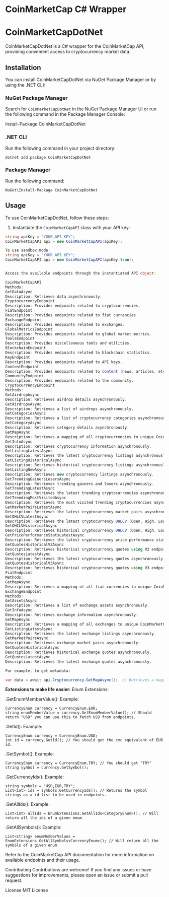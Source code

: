 # CoinMarketCap C# Wrapper

# CoinMarketCapDotNet

CoinMarketCapDotNet is a C# wrapper for the CoinMarketCap API, providing convenient access to cryptocurrency market data.

## Installation

You can install CoinMarketCapDotNet via NuGet Package Manager or by using the .NET CLI:

### NuGet Package Manager

Search for `CoinMarketCapDotNet` in the NuGet Package Manager UI or run the following command in the Package Manager Console:

Install-Package CoinMarketCapDotNet

### .NET CLI

Run the following command in your project directory:
```
dotnet add package CoinMarketCapDotNet
```

### Package Manager

Run the following command:
```
NuGet\Install-Package CoinMarketCapDotNet
```
## Usage

To use CoinMarketCapDotNet, follow these steps:

1. Instantiate the `CoinMarketCapAPI` class with your API key:

```csharp
string apiKey = "YOUR_API_KEY";
CoinMarketCapAPI api = new CoinMarketCapAPI(apiKey);

To use sandbox mode:
string apiKey = "YOUR_API_KEY";
CoinMarketCapAPI api = new CoinMarketCapAPI(apiKey,true);


Access the available endpoints through the instantiated API object:

CoinMarketCapAPI
Methods:
GetDataAsync
Description: Retrieves data asynchronously.
CryptocurrencyEndpoint
Description: Provides endpoints related to cryptocurrencies.
FiatEndpoint
Description: Provides endpoints related to fiat currencies.
ExchangeEndpoint
Description: Provides endpoints related to exchanges.
GlobalMetricsEndpoint
Description: Provides endpoints related to global market metrics.
ToolsEndpoint
Description: Provides miscellaneous tools and utilities.
BlockchainEndpoint
Description: Provides endpoints related to blockchain statistics.
KeyEndpoint
Description: Provides endpoints related to API keys.
ContentEndpoint
Description: Provides endpoints related to content (news, articles, etc.).
CommunityEndpoint
Description: Provides endpoints related to the community.
CryptocurrencyEndpoint
Methods:
GetAirdropAsync
Description: Retrieves airdrop details asynchronously.
GetAirdropsAsync
Description: Retrieves a list of airdrops asynchronously.
GetCategoriesAsync
Description: Retrieves a list of cryptocurrency categories asynchronously.
GetCategoryAsync
Description: Retrieves category details asynchronously.
GetMapAsync
Description: Retrieves a mapping of all cryptocurrencies to unique CoinMarketCap IDs asynchronously.
GetInfoAsync
Description: Retrieves cryptocurrency information asynchronously.
GetListingLatestAsync
Description: Retrieves the latest cryptocurrency listings asynchronously.
GetListingHistoricalAsync
Description: Retrieves historical cryptocurrency listings asynchronously.
GetListingNewAsync
Description: Retrieves new cryptocurrency listings asynchronously.
GetTrendingGainersLosersAsync
Description: Retrieves trending gainers and losers asynchronously.
GetTrendingLatestAsync
Description: Retrieves the latest trending cryptocurrencies asynchronously.
GetTrendingMostVisitedAsync
Description: Retrieves the most visited trending cryptocurrencies asynchronously.
GetMarketPairsLatestAsync
Description: Retrieves the latest cryptocurrency market pairs asynchronously.
GetOHLCVLatestAsync
Description: Retrieves the latest cryptocurrency OHLCV (Open, High, Low, Close, Volume) data asynchronously.
GetOHCLVHistoricalAsync
Description: Retrieves historical cryptocurrency OHLCV (Open, High, Low, Close, Volume) data asynchronously.
GetPricePerformanceStatsLatestAsync
Description: Retrieves the latest cryptocurrency price performance statistics asynchronously.
GetQuotesHistoricalV2Async
Description: Retrieves historical cryptocurrency quotes using V2 endpoint asynchronously.
GetQuotesLatestAsync
Description: Retrieves the latest cryptocurrency quotes asynchronously.
GetQuotesHistoricalV3Async
Description: Retrieves historical cryptocurrency quotes using V3 endpoint asynchronously.
FiatEndpoint
Methods:
GetMapAsync
Description: Retrieves a mapping of all fiat currencies to unique CoinMarketCap IDs asynchronously.
ExchangeEndpoint
Methods:
GetAssetsAsync
Description: Retrieves a list of exchange assets asynchronously.
GetInfoAsync
Description: Retrieves exchange information asynchronously.
GetMapAsync
Description: Retrieves a mapping of all exchanges to unique CoinMarketCap IDs asynchronously.
GetListingLatestAsync
Description: Retrieves the latest exchange listings asynchronously.
GetMarketPairsAsync
Description: Retrieves exchange market pairs asynchronously.
GetQuotesHistoricalAsync
Description: Retrieves historical exchange quotes asynchronously.
GetQuotesLatestAsync
Description: Retrieves the latest exchange quotes asynchronously.

For example, to get metadata:

var data = await api.Cryptocurrency.GetMapAsync();  // Retrieves a mapping of all supported fiat currencies to unique CoinMarketCap IDs.
```

**Extensions to make life easier:**
Enum Extensions:

.GetEnumMemberValue():
Example:
```
CurrencyEnum currency = CurrencyEnum.EUR;
string enumMemberValue = currency.GetEnumMemberValue(); // Should return "USD" you can use this to fetch USD from endpoints.
```

.GetId():
Example:
```
CurrencyEnum currency = CurrencyEnum.USD;
int id = currency.GetId(); // You should get the cmc equivalent of EUR id.
```

.GetSymbol():
Example:
```
CurrencyEnum currency = CurrencyEnum.TRY; // You should get "TRY"
string symbol = currency.GetSymbol();
```

.GetCurrencyIds():
Example:
```
string symbols = "USD,EUR,TRY";
List<int> ids = symbols.GetCurrencyIds(); // Returns the symbol strings as a id list to be used in endpoints.
```

.GetAllIds():
Example:
```
List<int> allIds = EnumExtensions.GetAllIds<CategoryEnum>(); // Will return all the ids of a given enum
```

.GetAllSymbols():
Example:
```
List<string> enumMemberValues = EnumExtensions.GetAllSymbols<CurrencyEnum>(); // Will return all the symbols of a given enum
```
  
Refer to the CoinMarketCap API documentation for more information on available endpoints and their usage.

Contributing
Contributions are welcome! If you find any issues or have suggestions for improvements, please open an issue or submit a pull request.

License
MIT License


